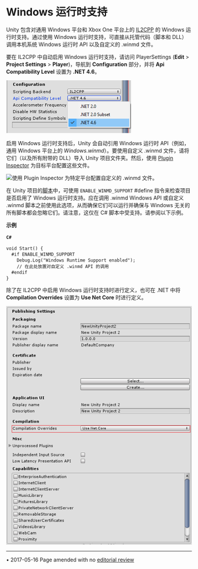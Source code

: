 # Windows 运行时支持

Unity 包含对通用 Windows 平台和 Xbox One 平台上的 [IL2CPP](IL2CPP.html) 的 Windows 运行时支持。通过使用 Windows 运行时支持，可直接从托管代码（脚本和 DLL）调用本机系统 Windows 运行时 API 以及自定义的 .winmd 文件。

要在 IL2CPP 中自动启用 Windows 运行时支持，请访问 PlayerSettings (__Edit__ > __Project Settings__ > __Player__)，导航到 __Configuration__ 部分，并将 __Api Compatibility Level__ 设置为 __.NET 4.6__。

![PlayerSettings 窗口的 __Configuration__ 部分。上面显示的选项会根据选择的构建平台而变化。](../uploads/Main/IL2CPP-4.png)

启用 Windows 运行时支持后，Unity 会自动引用 Windows 运行时 API（例如，通用 Windows 平台上的 _Windows.winmd_）。要使用自定义 .winmd 文件，请将它们（以及所有附带的 DLL）导入 Unity 项目文件夹。然后，使用 [Plugin Inspector](PluginInspector.html) 为目标平台配置这些文件。

![使用 Plugin Inspector 为特定平台配置自定义的 .winmd 文件。
](../uploads/Main/IL2CPP-5.png)

在 Unity 项目的[脚本](ScriptingSection.html)中，可使用 `ENABLE_WINMD_SUPPORT` #define 指令来检查项目是否启用了 Windows 运行时支持。应在调用 .winmd Windows API 或自定义 .winmd 脚本之前使用此选项，从而确保它们可以运行并确保与 Windows 无关的所有脚本都会忽略它们。请注意，这仅在 C# 脚本中受支持。请参阅以下示例。

**示例**

**`C#`**

````
void Start() {
  #if ENABLE_WINMD_SUPPORT
    Debug.Log("Windows Runtime Support enabled");
    // 在此处放置对自定义 .winmd API 的调用
  #endif
}
````

除了在 IL2CPP 中启用 Windows 运行时支持时进行定义，也可在 .NET 中将 __Compilation Overrides__ 设置为 __Use Net Core__ 时进行定义。

![PlayerSettings Inspector 窗口的 Publishing Settings 部分，其中以红色突出显示了 __Compilation Overrides__](../uploads/Main/IL2CPP-6.png)

---

<span class="page-edit">• 2017-05-16  Page amended with no [editorial review](DocumentationEditorialReview.html)
</span><br/>
